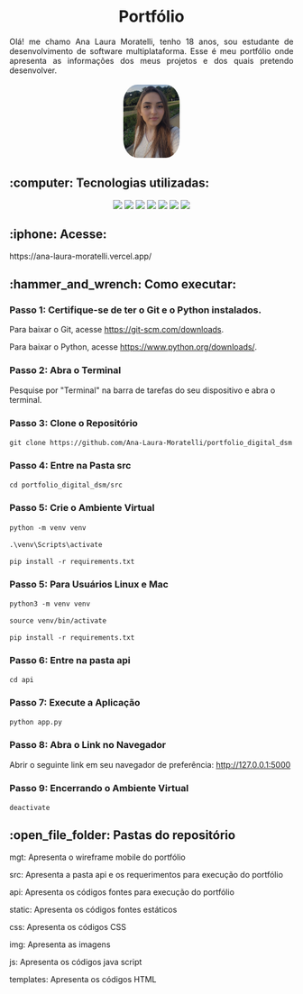 <h1 align="center">Portfólio</h1>
<div align="center">
<div align="justify">
Olá! me chamo Ana Laura Moratelli, tenho 18 anos, sou estudante de desenvolvimento de software multiplataforma.
Esse é meu portfólio onde apresenta as informações dos meus projetos e dos quais pretendo desenvolver.
</div>
<br>
<img src="mgt/img/ana.jpg" alt="ANA" style="width: 20%; border-radius: 25%;">
</div>
<h2>:computer: Tecnologias utilizadas: </h2>

<div align="center">
    <img src="https://img.shields.io/badge/Figma-F24E1E?style=for-the-badge&logo=figma&logoColor=white&color=6DA2FF" />
    <img src="https://img.shields.io/badge/HTML5-239120?style=for-the-badge&logo=html5&logoColor=white&color=6DA2FF" />
    <img src="https://img.shields.io/badge/CSS3-239120?&style=for-the-badge&logo=css3&logoColor=white&color=6DA2FF" />
    <img src="https://img.shields.io/badge/TailwindCSS-3776AB?style=for-the-badge&logo=TailwindCSS&logoColor=white&color=6DA2FF" />
    <img src="https://img.shields.io/badge/javascript-%23323330.svg?style=for-the-badge&logo=javascript&logoColor=white&color=6DA2FF"/>
    <img src="https://img.shields.io/badge/Flask-000000?style=for-the-badge&logo=flask&logoColor=white&color=6DA2FF" />
    <img src="https://img.shields.io/badge/Python-3776AB?style=for-the-badge&logo=python&logoColor=white&color=6DA2FF" />
    
    
    
</div>
<h2>:iphone: Acesse:</h2>
https://ana-laura-moratelli.vercel.app/

<h2>:hammer_and_wrench: Como executar:</h2>

  <h3>Passo 1: Certifique-se de ter o Git e o Python instalados.</h3>
    <p>Para baixar o Git, acesse <a href="https://git-scm.com/downloads">https://git-scm.com/downloads</a>.</p>
    <p>Para baixar o Python, acesse <a href="https://www.python.org/downloads/">https://www.python.org/downloads/</a>.</p>

  <h3>Passo 2: Abra o Terminal</h3>
  <p>Pesquise por "Terminal" na barra de tarefas do seu dispositivo e abra o terminal.</p>

  <h3>Passo 3: Clone o Repositório</h3>
  <pre><code>git clone https://github.com/Ana-Laura-Moratelli/portfolio_digital_dsm</code></pre>

  <h3>Passo 4: Entre na Pasta src</h3>
  <pre><code>cd portfolio_digital_dsm/src</code></pre>

  <h3>Passo 5: Crie o Ambiente Virtual</h3>
  <pre><code>python -m venv venv</code></pre>
  <pre><code>.\venv\Scripts\activate</code></pre>
  <pre><code>pip install -r requirements.txt</code></pre>

  <h3>Passo 5: Para Usuários Linux e Mac</h3>
  <pre><code>python3 -m venv venv</code></pre>
  <pre><code>source venv/bin/activate</code></pre>
  <pre><code>pip install -r requirements.txt</code></pre>

  <h3>Passo 6: Entre na pasta api</h3>
  <pre><code>cd api</code></pre>
  
  <h3>Passo 7: Execute a Aplicação</h3>
  <pre><code>python app.py</code></pre>

  <h3>Passo 8: Abra o Link no Navegador</h3>
  <p>Abrir o seguinte link em seu navegador de preferência: <a href="http://127.0.0.1:5000">http://127.0.0.1:5000</a></p>

  <h3>Passo 9: Encerrando o Ambiente Virtual</h3>
  <pre><code>deactivate</code></pre>

  <h2>:open_file_folder: Pastas do repositório</h2>
  
   <p>mgt: Apresenta o wireframe mobile do portfólio</p>
   <p>src: Apresenta a pasta api e os requerimentos para execução do portfólio</p>
   <p>api: Apresenta os códigos fontes para execução do portfólio</p>
   <p>static: Apresenta os códigos fontes estáticos</p>
   <p>css: Apresenta os códigos CSS</p
   <p>img: Apresenta as imagens</p>
   <p>js: Apresenta os códigos java script</p>
   <p>templates: Apresenta os códigos HTML</p>
   




